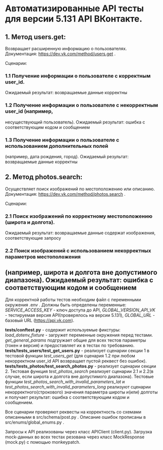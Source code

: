 # Автоматизированные API тесты для версии 5.131 API ВКонтакте.

## 1. Метод users.get: 
Возвращает расширенную информацию о пользователях. Документация: https://dev.vk.com/method/users.get .

Сценарии:

### 1.1 Получение информации о пользователе с корректным user_id.
Ожидаемый результат: возвращаемые данные корректны

### 1.2 Получение информации о пользователе с некорректным user_id (например,
несуществующий пользователь).
Ожидаемый результат: ошибка с соответствующим кодом и сообщением

### 1.3 Получение информации о пользователе с использованием дополнительных полей
(например, дата рождения, город).
Ожидаемый результат: возвращаемые данные корректны

## 2. Метод photos.search: 
Осуществляет поиск изображений по местоположению или описанию. Документация: https://dev.vk.com/method/photos.search .

Сценарии:

### 2.1 Поиск изображений по корректному местоположению (широта и долгота).
Ожидаемый результат: возвращаемые данные содержат изображения,
соответствующие запросу

### 2.2 Поиск изображений с использованием некорректных параметров местоположения
(например, широта и долгота вне допустимого диапазона).
Ожидаемый результат: ошибка с соответствующим кодом и сообщением
---
Для корректной работы тестов необходим файл с переменными окружения .env . Должны быть определены переменные: *SERVICE_ACCESS_KEY* - ключ доступа до API, *GLOBAL_VERSION_API_VK* - тестируемая версия API(проверялось на версии 5.131), *GLOBAL_URL* - базовый URL (https://api.vk.com).

**tests/conftest.py** - содержит используемые фикстуры: *load_dotenv_fixture* - загружет переменные окружения перед тестами. *get_general_params* подгружает общие для всех тестов параметры (токен и версия) и предоставляет их в тестах по требованию.  
**tests/tests_users/test_get_users.py** - реализует сценарии секции 1 в тестовой функции *test_users_get* (для сценария 1.2 при любом некорректном user_id API возвращает пустой реквест без ошибок).
**tests/tests_photos/test_search_photos.py**  - реализует сценарии секции 2. Тестовая функция *test_photos_search* реализует сценарии 2.1 и 2.2(в случае, если широта и долгота вне допустимого диапазона). Тестовые функции *test_photos_search_with_invalid_parameters_lat* и *test_photos_search_with_invalid_parameters_long* реализуют сценарии некорректного(строкового) значения параметра широты и(или) долготы и получает результат: ошибка с соответствующим кодом и сообщением. 

Все сценарии проверяют реквесты на корректность со схемами описанными в src/schema/post.py . Описание ошибок прописаны в src/enums/global_enums.py .

Запросы к API реализованы через класс APIClient (client.py). 
Загрузка mock-данных во всех тестах резована через класс MockResponse (mock.py) с помощью monkeypatch.
